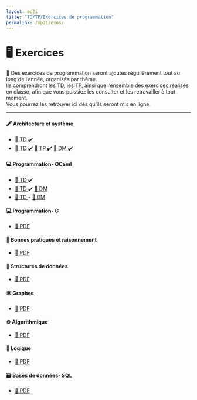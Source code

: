 ```yaml
---
layout: mp2i
title: "TD/TP/Exercices de programmation"
permalink: /mp2i/exos/
---
```


# 🖥️ Exercices 

📄 Des exercices de programmation seront ajoutés régulièrement tout au long de l’année, organisés par thème.  
Ils comprendront les TD, les TP, ainsi que l’ensemble des exercices réalisés en classe, afin que vous puissiez les consulter et les retravailler à tout moment.  
Vous pourrez les retrouver ici dès qu’ils seront mis en ligne.

---
#### 🖋️ Architecture et système 
- <a href="https://elianacarozza.github.io/files/mp2i/1TD.pdf" target="_blank"> 📄 TD </a> ✔️
-  <a href="https://elianacarozza.github.io/files/mp2i/2TD.pdf" target="_blank"> 📄 TD </a> ✔️
    <a href="https://elianacarozza.github.io/files/mp2i/2TP.pdf" target="_blank"> 📄 TP </a> ✔️
   <a href="https://elianacarozza.github.io/files/mp2i/2DM.pdf" target="_blank"> 📄 DM </a> ✔️  


#### 💻 Programmation- OCaml 
- <a href="https://elianacarozza.github.io/files/mp2i/3TD.pdf" target="_blank"> 📄 TD </a> ✔️
- <a href="https://elianacarozza.github.io/files/mp2i/4TD.pdf" target="_blank"> 📄 TD </a> ✔️
  <a href="https://elianacarozza.github.io/files/mp2i/5DM.pdf" target="_blank"> 📄 DM </a> 
- <a href="https://elianacarozza.github.io/files/mp2i/6TD.pdf" target="_blank"> 📄 TD </a>   - <a href="https://elianacarozza.github.io/files/mp2i/6DM.pdf" target="_blank"> 📄 DM </a> 

#### 💻 Programmation- C
- [📄 PDF ](#)

#### 🧠 Bonnes pratiques et raisonnement
- [📄 PDF ](#)

#### 🧱 Structures de données
- [📄 PDF ](#)

#### 🕸️ Graphes
- [📄 PDF ](#)

#### ⚙️ Algorithmique
- [📄 PDF ](#)

#### 🔢 Logique
- [📄 PDF ](#)

#### 🗃️ Bases de données- SQL
- [📄 PDF ](#)
